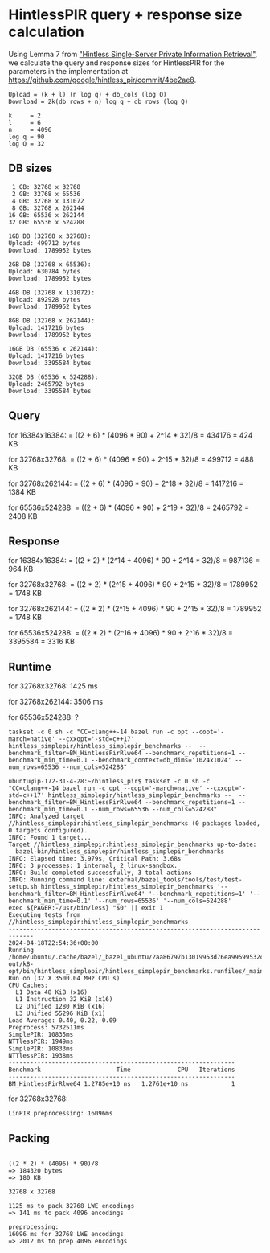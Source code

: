 # HintlessPIR query + response size calculation

Using Lemma 7 from ["Hintless Single-Server Private Information Retrieval"](https://eprint.iacr.org/2023/1733.pdf), we calculate the query and response sizes for HintlessPIR for the parameters in the implementation at
https://github.com/google/hintless_pir/commit/4be2ae8.

```
Upload = (k + l) (n log q) + db_cols (log Q)
Download = 2k(db_rows + n) log q + db_rows (log Q)

k     = 2
l     = 6
n     = 4096
log q = 90
log Q = 32
```

## DB sizes
```
 1 GB: 32768 x 32768
 2 GB: 32768 x 65536
 4 GB: 32768 x 131072
 8 GB: 32768 x 262144
16 GB: 65536 x 262144
32 GB: 65536 x 524288

1GB DB (32768 x 32768):
Upload: 499712 bytes
Download: 1789952 bytes

2GB DB (32768 x 65536):
Upload: 630784 bytes
Download: 1789952 bytes

4GB DB (32768 x 131072):
Upload: 892928 bytes
Download: 1789952 bytes

8GB DB (32768 x 262144):
Upload: 1417216 bytes
Download: 1789952 bytes

16GB DB (65536 x 262144):
Upload: 1417216 bytes
Download: 3395584 bytes

32GB DB (65536 x 524288):
Upload: 2465792 bytes
Download: 3395584 bytes
```

## Query
for 16384x16384:
= ((2 + 6) * (4096 * 90) + 2^14 * 32)/8 
= 434176
= 424 KB

for 32768x32768:
= ((2 + 6) * (4096 * 90) + 2^15 * 32)/8 
= 499712
= 488 KB

for 32768x262144:
= ((2 + 6) * (4096 * 90) + 2^18 * 32)/8 
= 1417216
= 1384 KB

for 65536x524288:
= ((2 + 6) * (4096 * 90) + 2^19 * 32)/8 
= 2465792
= 2408 KB


## Response
for 16384x16384:
= ((2 * 2) * (2^14 + 4096) * 90 + 2^14 * 32)/8 
= 987136
= 964 KB

for 32768x32768:
= ((2 * 2) * (2^15 + 4096) * 90 + 2^15 * 32)/8 
= 1789952
= 1748 KB

for 32768x262144:
= ((2 * 2) * (2^15 + 4096) * 90 + 2^15 * 32)/8 
= 1789952
= 1748 KB

for 65536x524288:
= ((2 * 2) * (2^16 + 4096) * 90 + 2^16 * 32)/8 
= 3395584
= 3316 KB

## Runtime
for 32768x32768:
1425 ms

for 32768x262144:
3506 ms

for 65536x524288:
?

```
taskset -c 0 sh -c "CC=clang++-14 bazel run -c opt --copt='-march=native' --cxxopt='-std=c++17' hintless_simplepir/hintless_simplepir_benchmarks --  --benchmark_filter=BM_HintlessPirRlwe64 --benchmark_repetitions=1 --benchmark_min_time=0.1 --benchmark_context=db_dims='1024x1024' --num_rows=65536 --num_cols=524288"
```

```
ubuntu@ip-172-31-4-28:~/hintless_pir$ taskset -c 0 sh -c "CC=clang++-14 bazel run -c opt --copt='-march=native' --cxxopt='-std=c++17' hintless_simplepir/hintless_simplepir_benchmarks --  --benchmark_filter=BM_HintlessPirRlwe64 --benchmark_repetitions=1 --benchmark_min_time=0.1 --num_rows=65536 --num_cols=524288"
INFO: Analyzed target //hintless_simplepir:hintless_simplepir_benchmarks (0 packages loaded, 0 targets configured).
INFO: Found 1 target...
Target //hintless_simplepir:hintless_simplepir_benchmarks up-to-date:
  bazel-bin/hintless_simplepir/hintless_simplepir_benchmarks
INFO: Elapsed time: 3.979s, Critical Path: 3.68s
INFO: 3 processes: 1 internal, 2 linux-sandbox.
INFO: Build completed successfully, 3 total actions
INFO: Running command line: external/bazel_tools/tools/test/test-setup.sh hintless_simplepir/hintless_simplepir_benchmarks '--benchmark_filter=BM_HintlessPirRlwe64' '--benchmark_repetitions=1' '--benchmark_min_time=0.1' '--num_rows=65536' '--num_cols=524288'
exec ${PAGER:-/usr/bin/less} "$0" || exit 1
Executing tests from //hintless_simplepir:hintless_simplepir_benchmarks
-----------------------------------------------------------------------------
2024-04-18T22:54:36+00:00
Running /home/ubuntu/.cache/bazel/_bazel_ubuntu/2aa86797b13019953d76ea99599532c8/execroot/_main/bazel-out/k8-opt/bin/hintless_simplepir/hintless_simplepir_benchmarks.runfiles/_main/hintless_simplepir/hintless_simplepir_benchmarks
Run on (32 X 3500.04 MHz CPU s)
CPU Caches:
  L1 Data 48 KiB (x16)
  L1 Instruction 32 KiB (x16)
  L2 Unified 1280 KiB (x16)
  L3 Unified 55296 KiB (x1)
Load Average: 0.40, 0.22, 0.09
Preprocess: 5732511ms
SimplePIR: 10835ms
NTTlessPIR: 1949ms
SimplePIR: 10833ms
NTTlessPIR: 1938ms
---------------------------------------------------------------
Benchmark                     Time             CPU   Iterations
---------------------------------------------------------------
BM_HintlessPirRlwe64 1.2785e+10 ns   1.2761e+10 ns            1
```

for 32768x32768:
```
LinPIR preprocessing: 16096ms
```

## Packing

```

((2 * 2) * (4096) * 90)/8
=> 184320 bytes
=> 180 KB

32768 x 32768

1125 ms to pack 32768 LWE encodings
=> 141 ms to pack 4096 encodings

preprocessing:
16096 ms for 32768 LWE encodings
=> 2012 ms to prep 4096 encodings
```

